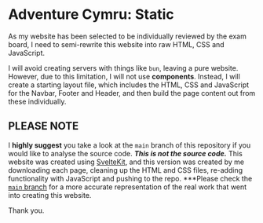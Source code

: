 # Adventure Cymru: Static

As my website has been selected to be individually reviewed by the exam board, I need to semi-rewrite this website into raw HTML, CSS and JavaScript.

I will avoid creating servers with things like `bun`, leaving a pure website. However, due to this limitation, I will not use **components**. Instead, I will create a starting layout file, which includes the HTML, CSS and JavaScript for the Navbar, Footer and Header, and then build the page content out from these individually.

## PLEASE NOTE

I **highly suggest** you take a look at the `main` branch of this repository if you would like to analyse the source code. **_This is not the source code._** This website was created using [SvelteKit](https://svelte.dev), and this version was created by me downloading each page, cleaning up the HTML and CSS files, re-adding functionality with JavaScript and pushing to the repo. \*\*\*Please check the [`main` branch](https://github.com/does-stuff/Adventure-Cymru) for a more accurate representation of the real work that went into creating this website.

Thank you.
